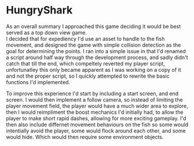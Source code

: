 # HungryShark

As an overall summary I approached this game deciding it would be best served as a top down view game.  
I decided that for expediency I'd use an asset to handle to the fish movement, and designed the game with simple collision detection 
as the goal for determining the points.  I ran into a simple issue in that I'd renamed a script around half way through the development
process, and sadly didn't catch that till the end, which compeltely reverted my player script, unfortunatley this only became apparent
as I was working on a copy of it and not the proper script, so I quickly attempted to rewrite the basic functions I'd implemented.

To improve this experience I'd start by including a start screen, and end screen.  I would then implement a follow camera, so instead of limiting
the player movement field, the player would have a much wider area to explore, then I would reimpliment the boost mechanics I'd initially had, to
allow the player to make short rapid dashes, allowing for more exciting gameplay.  I'd then also include differnet movement behaviours on the fish
so some would intentially avoid the player, some would flock around each other, and some would hide.  Which would then require some environment objects.
